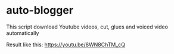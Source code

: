 # auto-blogger
This script download Youtube videos, cut, glues and voiced video automatically

Result like this: https://youtu.be/8WN8ChTM_cQ
